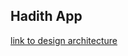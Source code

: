 ## Hadith App


[link to design architecture]("https://excalidraw.com/#json=3HbuJnOTZ-p6a3SU0ieno,wOYqTG7_SKLvt8qqFnOUhw")

